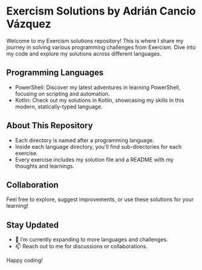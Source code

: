 # Exercism Solutions by Adrián Cancio Vázquez

Welcome to my Exercism solutions repository! This is where I share my journey in solving various programming challenges from Exercism. Dive into my code and explore my solutions across different languages.

## Programming Languages

- PowerShell: Discover my latest adventures in learning PowerShell, focusing on scripting and automation.
- Kotlin: Check out my solutions in Kotlin, showcasing my skills in this modern, statically-typed language.

## About This Repository

- Each directory is named after a programming language.
- Inside each language directory, you'll find sub-directories for each exercise.
- Every exercise includes my solution file and a README with my thoughts and learnings.

## Collaboration

Feel free to explore, suggest improvements, or use these solutions for your learning!

## Stay Updated

- 🌱 I’m currently expanding to more languages and challenges.
- 📫 Reach out to me for discussions or collaborations.

Happy coding!
